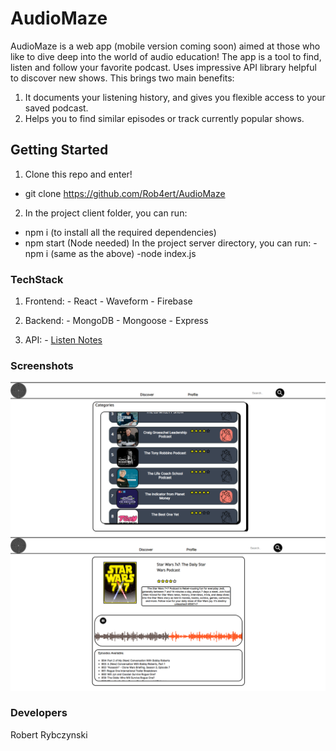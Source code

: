 # AudioMaze

AudioMaze is a web app (mobile version coming soon) aimed at those who like to dive deep into the world of audio education! The app is a tool to find, listen and follow your favorite podcast. Uses impressive API library helpful to discover new shows. This brings two main benefits:

1. It documents your listening history, and gives you flexible access to your saved podcast.
2. Helps you to find similar episodes or track currently popular shows.

## Getting Started

1. Clone this repo and enter! 
  - git clone https://github.com/Rob4ert/AudioMaze

2. In the project client folder, you can run:
  - npm i (to install all the required dependencies)
  - npm start (Node needed)
 In the project server directory, you can run:
  -npm i (same as the above)
  -node index.js
  

### TechStack
  
  1. Frontend:
    - React
    - Waveform
    - Firebase
   
  2. Backend: 
    - MongoDB
    - Mongoose
    - Express

  3. API:
    - [Listen Notes](#https://www.listennotes.com/api/)
      


### Screenshots

![Screenshot](audiomaze1.png) ![Screenshot](audiomaze2.png)


### Developers

  Robert Rybczynski
